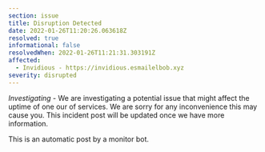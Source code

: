```yaml
---
section: issue
title: Disruption Detected
date: 2022-01-26T11:20:26.063618Z
resolved: true
informational: false
resolvedWhen: 2022-01-26T11:21:31.303191Z
affected:
  - Invidious - https://invidious.esmailelbob.xyz
severity: disrupted
---
```

*Investigating* - We are investigating a potential issue that might affect the uptime of one our of services. We are sorry for any inconvenience this may cause you. This incident post will be updated once we have more information.

This is an automatic post by a monitor bot.
        
